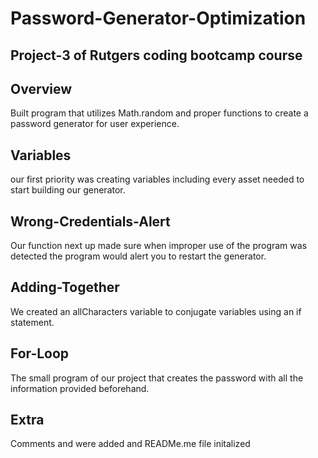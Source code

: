 # Password-Generator-Optimization

## Project-3 of Rutgers coding bootcamp course

## Overview
Built program that utilizes Math.random and proper functions to create a password generator for user experience.

## Variables
our first priority was creating variables including every asset needed to start building our generator.

## Wrong-Credentials-Alert
Our function next up made sure when improper use of the program was detected the program would alert you to restart the generator.

## Adding-Together
We created an allCharacters variable to conjugate variables using an if statement.

## For-Loop
The small program of our project that creates the password with all the information provided beforehand. 

## Extra
Comments and were added and READMe.me file initalized




